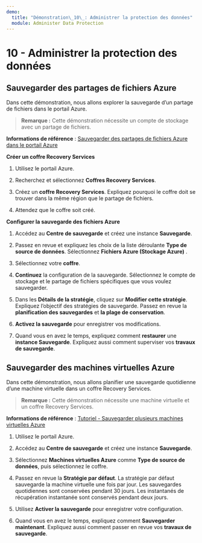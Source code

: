 ```yaml
---
demo:
  title: "Démonstration\_10\_: Administrer la protection des données"
  module: Administer Data Protection
---
```


# 10 - Administrer la protection des données

## Sauvegarder des partages de fichiers Azure

Dans cette démonstration, nous allons explorer la sauvegarde d’un partage de fichiers dans le portail Azure.

> **Remarque :**  Cette démonstration nécessite un compte de stockage avec un partage de fichiers. 

**Informations de référence** : [Sauvegarder des partages de fichiers Azure dans le portail Azure](https://docs.microsoft.com/azure/backup/backup-afs)

**Créer un coffre Recovery Services**

1. Utilisez le portail Azure.

1. Recherchez et sélectionnez **Coffres Recovery Services**.

1. Créez un **coffre Recovery Services**. Expliquez pourquoi le coffre doit se trouver dans la même région que le partage de fichiers. 

1. Attendez que le coffre soit créé. 

**Configurer la sauvegarde des fichiers Azure**

1. Accédez au **Centre de sauvegarde** et créez une instance **Sauvegarde**.

1. Passez en revue et expliquez les choix de la liste déroulante **Type de source de données**. Sélectionnez **Fichiers Azure (Stockage Azure)** . 

1. Sélectionnez votre **coffre**.

1. **Continuez** la configuration de la sauvegarde. Sélectionnez le compte de stockage et le partage de fichiers spécifiques que vous voulez sauvegarder.  

1. Dans les **Détails de la stratégie**, cliquez sur **Modifier cette stratégie**. Expliquez l’objectif des stratégies de sauvegarde. Passez en revue la **planification des sauvegardes** et **la plage de conservation**.  

1. **Activez la sauvegarde** pour enregistrer vos modifications. 

1. Quand vous en avez le temps, expliquez comment **restaurer** une **instance Sauvegarde**. Expliquez aussi comment superviser vos **travaux de sauvegarde**. 

## Sauvegarder des machines virtuelles Azure

Dans cette démonstration, nous allons planifier une sauvegarde quotidienne d’une machine virtuelle dans un coffre Recovery Services.

> **Remarque :**  Cette démonstration nécessite une machine virtuelle et un coffre Recovery Services.

**Informations de référence** : [Tutoriel - Sauvegarder plusieurs machines virtuelles Azure](https://docs.microsoft.com/azure/backup/tutorial-backup-vm-at-scale)

1. Utilisez le portail Azure.

1. Accédez au **Centre de sauvegarde** et créez une instance **Sauvegarde**.

1. Sélectionnez **Machines virtuelles Azure** comme **Type de source de données**, puis sélectionnez le coffre.

1. Passez en revue la **Stratégie par défaut**. La stratégie par défaut sauvegarde la machine virtuelle une fois par jour. Les sauvegardes quotidiennes sont conservées pendant 30 jours. Les instantanés de récupération instantanée sont conservés pendant deux jours.

1. Utilisez **Activer la sauvegarde** pour enregistrer votre configuration.

1. Quand vous en avez le temps, expliquez comment **Sauvegarder maintenant**. Expliquez aussi comment passer en revue vos **travaux de sauvegarde**.  

